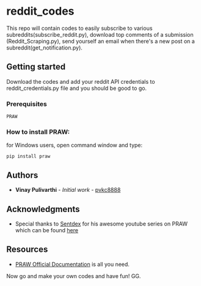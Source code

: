# reddit_codes
This repo will contain codes to easily subscribe to various subreddits(subscribe_reddit.py), download top comments of a submission (Reddit_Scraping.py), send yourself an email when there's a new post on a subreddit(get_notification.py). 

## Getting started
Download the codes and add your reddit API credentials to reddit_credentials.py file and you should be good to go. 

### Prerequisites
```
PRAW
```
### How to install PRAW:

for Windows users, open command window and type:

```
pip install praw
```

## Authors

* **Vinay Pulivarthi** - *Initial work* - [pvkc8888](https://github.com/pvkc8888)


## Acknowledgments

* Special thanks to [Sentdex](https://www.youtube.com/user/sentdex) for his awesome youtube series on PRAW which can be found [here](https://www.youtube.com/watch?v=NRgfgtzIhBQ&list=PLQVvvaa0QuDcg7v9OIyT-DWXX4WOjmJ9I) 

## Resources 
* [PRAW Official Documentation](https://praw.readthedocs.io/en/latest/getting_started/quick_start.html) is all you need. 

Now go and make your own codes and have fun! GG. 
